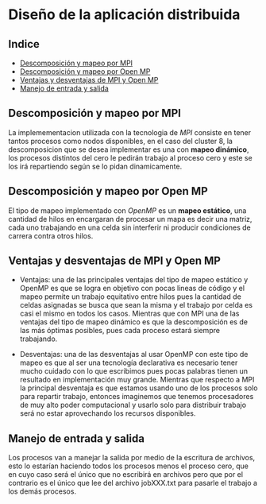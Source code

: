 # Diseño de la aplicación distribuida

## Indice
  - [Descomposición y mapeo por MPI](#descomposición-y-mapeo-por-mpi)
  - [Descomposición y mapeo por Open MP](#descomposición-y-mapeo-por-open-mp)
  - [Ventajas y desventajas de MPI y Open MP](#ventajas-y-desventajas-de-mpi-y-open-mp)
  - [Manejo de entrada y salida](#manejo-de-entrada-y-salida)

## Descomposición y mapeo por MPI
La implemementacion utilizada con la tecnologia de _MPI_ consiste en tener tantos procesos como nodos disponibles, en el caso del cluster 8, la descomposicion que se desea implementar es una con **mapeo dinámico**, los procesos distintos del cero le pedirán trabajo al proceso cero y este se los irá repartiendo según se lo pidan dinamicamente.

## Descomposición y mapeo por Open MP
El tipo de mapeo implementado con _OpenMP_ es un **mapeo estático**, una cantidad de hilos en encargaran de procesar un mapa es decir una matriz, cada uno trabajando en una celda sin interferir ni producir condiciones de carrera contra otros hilos.

## Ventajas y desventajas de MPI y Open MP
* Ventajas: una de las principales ventajas del tipo de mapeo estático y OpenMP es que se logra en objetivo con pocas lineas de código y el mapeo permite un trabajo equitativo entre hilos pues la cantidad de celdas asignadas se busca que sean la misma y el trabajo por celda es casi el mismo en todos los casos. Mientras que con MPI una de las ventajas del tipo de mapeo dinámico es que la descomposición es de las más óptimas posibles, pues cada proceso estará siempre trabajando.

* Desventajas: una de las desventajas al usar OpenMP con este tipo de mapeo es que al ser una tecnología declarativa es necesario tener mucho cuidado con lo que escribimos pues pocas palabras tienen un resultado en implementación muy grande. Mientras que respecto a MPI la principal desventaja es que estamos usando uno de los procesos solo para repartir trabajo, entonces imaginemos que tenemos procesadores de muy alto poder computacional y usarlo solo para distribuir trabajo será no estar aprovechando los recursos disponibles.

## Manejo de entrada y salida
Los procesos van a manejar la salida por medio de la escritura de archivos, esto lo estarían haciendo todos los procesos menos el proceso cero, que en cuyo caso será el único que no escribirá en archivos pero que por el contrario es el único que lee del archivo jobXXX.txt para pasarle el trabajo a los demás procesos.